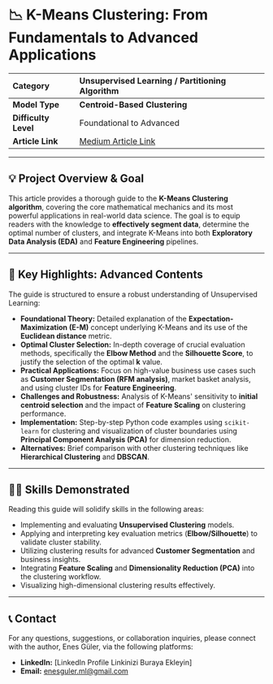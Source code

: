 # 📉 K-Means Clustering: From Fundamentals to Advanced Applications

| Category | Unsupervised Learning / Partitioning Algorithm |
| :--- | :--- |
| **Model Type** | **Centroid-Based Clustering** |
| **Difficulty Level** | Foundational to Advanced |
| **Article Link** | [Medium Article Link](https://medium.com/@ml.enesguler/k-means-clustering-from-fundamentals-to-advanced-applications-in-data-science-9803b7b6779d) |

---

## 💡 Project Overview & Goal

This article provides a thorough guide to the **K-Means Clustering algorithm**, covering the core mathematical mechanics and its most powerful applications in real-world data science. The goal is to equip readers with the knowledge to **effectively segment data**, determine the optimal number of clusters, and integrate K-Means into both **Exploratory Data Analysis (EDA)** and **Feature Engineering** pipelines.

---

## 🔑 Key Highlights: Advanced Contents

The guide is structured to ensure a robust understanding of Unsupervised Learning:

* **Foundational Theory:** Detailed explanation of the **Expectation-Maximization (E-M)** concept underlying K-Means and its use of the **Euclidean distance** metric.
* **Optimal Cluster Selection:** In-depth coverage of crucial evaluation methods, specifically the **Elbow Method** and the **Silhouette Score**, to justify the selection of the optimal $\mathbf{k}$ value.
* **Practical Applications:** Focus on high-value business use cases such as **Customer Segmentation (RFM analysis)**, market basket analysis, and using cluster IDs for **Feature Engineering**.
* **Challenges and Robustness:** Analysis of K-Means' sensitivity to **initial centroid selection** and the impact of **Feature Scaling** on clustering performance.
* **Implementation:** Step-by-step Python code examples using `scikit-learn` for clustering and visualization of cluster boundaries using **Principal Component Analysis (PCA)** for dimension reduction.
* **Alternatives:** Brief comparison with other clustering techniques like **Hierarchical Clustering** and **DBSCAN**.

---

## 🧑‍💻 Skills Demonstrated

Reading this guide will solidify skills in the following areas:

* Implementing and evaluating **Unsupervised Clustering** models.
* Applying and interpreting key evaluation metrics (**Elbow/Silhouette**) to validate cluster stability.
* Utilizing clustering results for advanced **Customer Segmentation** and business insights.
* Integrating **Feature Scaling** and **Dimensionality Reduction (PCA)** into the clustering workflow.
* Visualizing high-dimensional clustering results effectively.

---
## 📞 Contact

For any questions, suggestions, or collaboration inquiries, please connect with the author, Enes Güler, via the following platforms:

* **LinkedIn:** [LinkedIn Profile Linkinizi Buraya Ekleyin]
* **Email:** enesguler.ml@gmail.com
